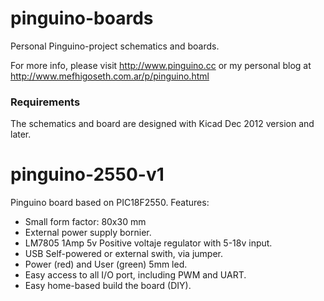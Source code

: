 pinguino-boards
===============

Personal Pinguino-project schematics and boards.

For more info, please visit http://www.pinguino.cc or my personal blog at http://www.mefhigoseth.com.ar/p/pinguino.html

### Requirements

The schematics and board are designed with Kicad Dec 2012 version and later.

# pinguino-2550-v1

Pinguino board based on PIC18F2550. Features:

* Small form factor: 80x30 mm
* External power supply bornier.
* LM7805 1Amp 5v Positive voltaje regulator with 5-18v input.
* USB Self-powered or external swith, via jumper.
* Power (red) and User (green) 5mm led.
* Easy access to all I/O port, including PWM and UART.
* Easy home-based build the board (DIY).

